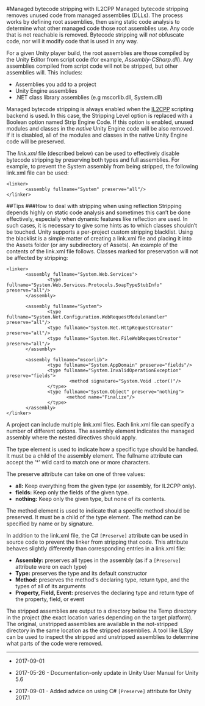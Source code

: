 #Managed bytecode stripping with IL2CPP
Managed bytecode stripping removes unused code from managed assemblies (DLLs). The process works by defining root assemblies, then using static code analysis to determine what other managed code those root assemblies use. Any code that is not reachable is removed. Bytecode stripping will _not_ obfuscate code, nor will it modify code that is used in any way.

For a given Unity player build, the root assemblies are those compiled by the Unity Editor from script code (for example, _Assembly-CSharp.dll_). Any assemblies compiled from script code will not be stripped, but other assemblies will. This includes:

* Assemblies you add to a project
* Unity Engine assemblies
* .NET class library assemblies (e.g mscorlib.dll, System.dll)

Managed bytecode stripping is always enabled when the [IL2CPP](IL2CPP) scripting backend is used. In this case, the Stripping Level option is replaced with a Boolean option named Strip Engine Code. If this option is enabled, unused modules and classes in the _native_ Unity Engine code will be also removed. If it is disabled, all of the modules and classes in the native Unity Engine code will be preserved.

The _link.xml_ file (described below) can be used to effectively disable bytecode stripping by preserving both types and full assemblies. For example, to prevent the System assembly from being stripped, the following link.xml file can be used:

```
<linker>
       <assembly fullname="System" preserve="all"/>
</linker>
```

##Tips
###How to deal with stripping when using reflection
Stripping depends highly on static code analysis and sometimes this can’t be done effectively, especially when dynamic features like reflection are used. In such cases, it is necessary to give some hints as to which classes shouldn’t be touched. Unity supports a per-project custom stripping blacklist. Using the blacklist is a simple matter of creating a link.xml file and placing it into the Assets folder (or any subdirectory of Assets). An example of the contents of the link.xml file follows. Classes marked for preservation will not be affected by stripping:
 
```
<linker>
       <assembly fullname="System.Web.Services">
               <type fullname="System.Web.Services.Protocols.SoapTypeStubInfo" preserve="all"/>
       </assembly>

       <assembly fullname="System">
               <type fullname="System.Net.Configuration.WebRequestModuleHandler" preserve="all"/>
               <type fullname="System.Net.HttpRequestCreator" preserve="all"/>
               <type fullname="System.Net.FileWebRequestCreator" preserve="all"/>
       </assembly>

       <assembly fullname="mscorlib">
               <type fullname="System.AppDomain" preserve="fields"/>
               <type fullname="System.InvalidOperationException" preserve="fields">
                       <method signature="System.Void .ctor()"/>
               </type>
               <type fullname="System.Object" preserve="nothing">
                      <method name="Finalize"/>
               </type>
       </assembly>
</linker>
```

A project can include multiple link.xml files. Each link.xml file can specify a number of different options.
The assembly element indicates the managed assembly where the nested directives should apply.

The type element is used to indicate how a specific type should be handled. It must be a child of the assembly element. The fullname attribute can accept the ‘*’ wild card to match one or more characters.

The preserve attribute can take on one of three values:

* **all:** Keep everything from the given type (or assembly, for IL2CPP only).
* **fields:** Keep only the fields of the given type.
* **nothing:** Keep only the given type, but none of its contents.

The method element is used to indicate that a specific method should be preserved. It must be a child of the type element. The method can be specified by name or by signature.

In addition to the link.xml file, the C# `[Preserve]` attribute can be used in source code to prevent the linker from stripping that code. This attribute behaves slightly differently than corresponding entries in a link.xml file:

* **Assembly:** preserves all types in the assembly (as if a `[Preserve]` attribute were on each type)
* **Type:** preserves the type and its default constructor
* **Method:** preserves the method's declaring type, return type, and the types of all of its arguments
* **Property, Field, Event:** preserves the declaring type and return type of the property, field, or event

The stripped assemblies are output to a directory below the Temp directory in the project (the exact location varies depending on the target platform). The original, unstripped assemblies are available in the not-stripped directory in the same location as the stripped assemblies. A tool like ILSpy can be used to inspect the stripped and unstripped assemblies to determine what parts of the code were removed.

---
* <span class="page-edit">2017-09-01 <!-- include IncludeTextAmendPageSomeEdit --></span>
 
* <span class="page-history">2017-05-26 - Documentation-only update in Unity User Manual for Unity 5.6</span>
* <span class="page-history">2017-09-01 - Added advice on using C# `[Preserve]` attribute for Unity 2017.1</span>